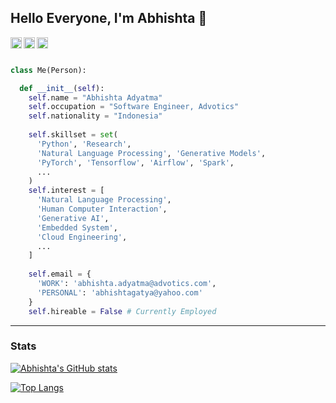 ## Hello Everyone, I'm Abhishta 👋

<a href='https://www.linkedin.com/in/abhishta-adyatma/'><img align='left' alt="linkedin" src="https://raw.githubusercontent.com/rahul-jha98/rahul-jha98/561d474902b59c7429ec22bb73e225696c27b202/assets/linkedin.svg" height='18px'/></a>
<a href='https://twitter.com/abhishtagatya/'><img align='left' alt="twitter" src="https://raw.githubusercontent.com/rahul-jha98/rahul-jha98/561d474902b59c7429ec22bb73e225696c27b202/assets/twitter.svg" height='18px'/></a>
<a href='https://www.kaggle.com/abhishtagatya/'><img alt="kaggle" src="https://raw.githubusercontent.com/rahul-jha98/rahul-jha98/561d474902b59c7429ec22bb73e225696c27b202/assets/kaggle.svg" height='18px'/></a>

```python

class Me(Person):

  def __init__(self):
    self.name = "Abhishta Adyatma"
    self.occupation = "Software Engineer, Advotics"
    self.nationality = "Indonesia"
    
    self.skillset = set(
      'Python', 'Research', 
      'Natural Language Processing', 'Generative Models',
      'PyTorch', 'Tensorflow', 'Airflow', 'Spark',
      ...
    )
    self.interest = [
      'Natural Language Processing', 
      'Human Computer Interaction', 
      'Generative AI',
      'Embedded System',
      'Cloud Engineering',
      ...
    ]
    
    self.email = {
      'WORK': 'abhishta.adyatma@advotics.com',
      'PERSONAL': 'abhishtagatya@yahoo.com'
    }
    self.hireable = False # Currently Employed
```

---

### Stats
<a href='https://github.com/abhishtagatya/github-stats-transparent'>
  
[![Abhishta's GitHub stats](https://github-readme-stats.vercel.app/api?username=abhishtagatya&show_icons=true&theme=transparent)](https://github.com/abhishtagatya/github-readme-stats)
  
  
[![Top Langs](https://github-readme-stats.vercel.app/api/top-langs/?username=abhishtagatya&show_icons=true&theme=transparent&layout=compact&hide=Jupyter%20Notebook)](https://github.com/abhishtagatya/github-readme-stats)
</a>


